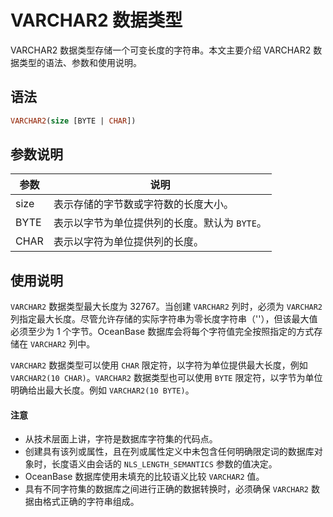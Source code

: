# VARCHAR2 数据类型

VARCHAR2 数据类型存储一个可变长度的字符串。本文主要介绍 VARCHAR2 数据类型的语法、参数和使用说明。

## 语法

```sql
VARCHAR2(size [BYTE | CHAR])
```

## 参数说明

|  参数  |         说明         |
|------|--------------------|
| size | 表示存储的字节数或字符数的长度大小。 |
| BYTE | 表示以字节为单位提供列的长度。默认为 `BYTE`。 |
| CHAR | 表示以字符为单位提供列的长度。    |

## 使用说明

`VARCHAR2` 数据类型最大长度为 32767。当创建 `VARCHAR2` 列时，必须为 `VARCHAR2` 列指定最大长度。尽管允许存储的实际字符串为零长度字符串（''），但该最大值必须至少为 1 个字节。OceanBase 数据库会将每个字符值完全按照指定的方式存储在 `VARCHAR2` 列中。

`VARCHAR2` 数据类型可以使用 `CHAR` 限定符，以字符为单位提供最大长度，例如 `VARCHAR2(10 CHAR)`。`VARCHAR2` 数据类型也可以使用 `BYTE` 限定符，以字节为单位明确给出最大长度。例如 `VARCHAR2(10 BYTE)`。

  <main id="notice" type='notice'>
    <h4>注意</h4>
    <ul>
    <li>从技术层面上讲，字符是数据库字符集的代码点。</li>
    <li>创建具有该列或属性，且在列或属性定义中未包含任何明确限定词的数据库对象时，长度语义由会话的 <code>NLS_LENGTH_SEMANTICS</code> 参数的值决定。</li>
    <li>OceanBase 数据库使用未填充的比较语义比较 <code>VARCHAR2</code> 值。</li>
    <li>具有不同字符集的数据库之间进行正确的数据转换时，必须确保 <code>VARCHAR2</code> 数据由格式正确的字符串组成。</li>
    </ul>
  </main>
